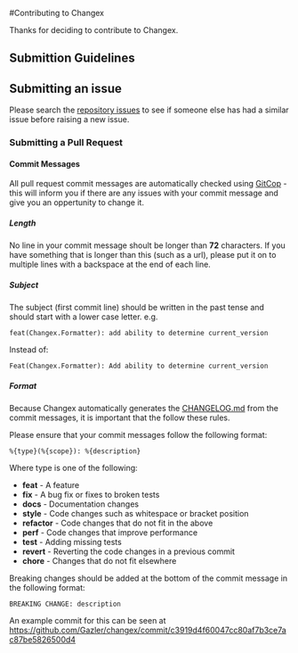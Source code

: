 #Contributing to Changex

Thanks for deciding to contribute to Changex.

## Submittion Guidelines

## Submitting an issue

Please search the [repository issues](https://github.com/Gazler/changex/issues) to see if someone else has had a similar issue before raising a new issue.

### Submitting a Pull Request

#### Commit Messages

All pull request commit messages are automatically checked using [GitCop](http://gitcop.com) - this will inform you if there are any issues with your commit message and give you an oppertunity to change it.

##### Length

No line in your commit message shoult be longer than **72** characters. If you have something that is longer than this (such as a url), please put it on to multiple lines with a backspace at the end of each line.

##### Subject

The subject (first commit line) should be written in the past tense and should start with a lower case letter. e.g.

    feat(Changex.Formatter): add ability to determine current_version

Instead of:

    Feat(Changex.Formatter): Add ability to determine current_version

##### Format

Because Changex automatically generates the [CHANGELOG.md](https://github.com/Gazler/changex/blob/master/CHANGELOG.md) from the commit messages, it is important that the follow these rules.

Please ensure that your commit messages follow the following format:

    %{type}(%{scope}): %{description}

Where type is one of the following:

 * **feat** - A feature
 * **fix** - A bug fix or fixes to broken tests
 * **docs** - Documentation changes
 * **style** - Code changes such as whitespace or bracket position
 * **refactor** - Code changes that do not fit in the above
 * **perf** - Code changes that improve performance
 * **test** - Adding missing tests
 * **revert** - Reverting the code changes in a previous commit
 * **chore** - Changes that do not fit elsewhere

Breaking changes should be added at the bottom of the commit message in the following format:

    BREAKING CHANGE: description

An example commit for this can be seen at https://github.com/Gazler/changex/commit/c3919d4f60047cc80af7b3ce7ac87be5826500d4
